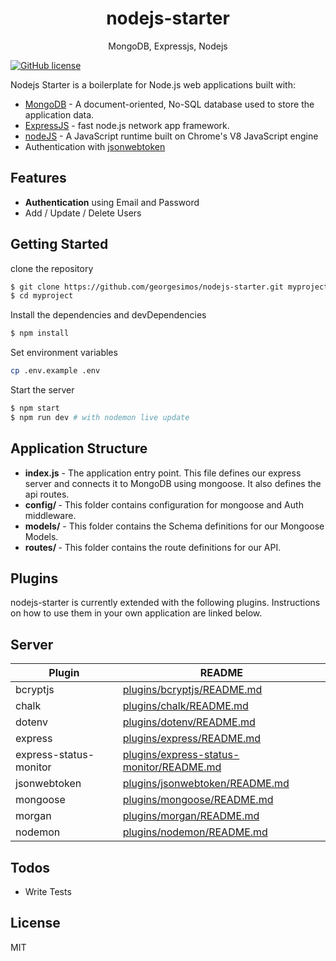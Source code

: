 <h1 align="center">
nodejs-starter
</h1>
<p align="center">
MongoDB, Expressjs, Nodejs
</p>

[![GitHub license](https://img.shields.io/badge/license-MIT-blue.svg)](https://github.com/georgesimos/nodejs-starter/blob/master/LICENSE)

Nodejs Starter is a boilerplate for Node.js web applications built with:

- [MongoDB](https://www.mongodb.com/) - A document-oriented, No-SQL database used to store the application data.
- [ExpressJS](https://expressjs.com/) - fast node.js network app framework.
- [nodeJS](https://nodejs.org/) - A JavaScript runtime built on Chrome's V8 JavaScript engine
- Authentication with [jsonwebtoken](https://github.com/auth0/node-jsonwebtoken)

## Features

- **Authentication** using Email and Password
- Add / Update / Delete Users

## Getting Started

clone the repository

```sh
$ git clone https://github.com/georgesimos/nodejs-starter.git myproject
$ cd myproject
```

Install the dependencies and devDependencies

```sh
$ npm install
```

Set environment variables

```sh
cp .env.example .env
```

Start the server

```sh
$ npm start
$ npm run dev # with nodemon live update
```

## Application Structure

- <b>index.js</b> - The application entry point. This file defines our express server and connects it to MongoDB using mongoose. It also defines the api routes.
- <b>config/ </b> - This folder contains configuration for mongoose and Auth middleware.
- <b>models/</b> - This folder contains the Schema definitions for our Mongoose Models.
- <b>routes/ </b> - This folder contains the route definitions for our API.

## Plugins

nodejs-starter is currently extended with the following plugins. Instructions on how to use them in your own application are linked below.

## Server

| Plugin                 | README                                                                                                                    |
| ---------------------- | ------------------------------------------------------------------------------------------------------------------------- |
| bcryptjs               | [plugins/bcryptjs/README.md](https://github.com/dcodeIO/bcrypt.js/blob/master/README.md)                                  |
| chalk                  | [plugins/chalk/README.md](https://github.com/chalk/chalk/blob/master/readme.md)                                           |
| dotenv                 | [plugins/dotenv/README.md](https://github.com/motdotla/dotenv/blob/master/README.md)                                      |
| express                | [plugins/express/README.md](https://github.com/expressjs/express/blob/master/Readme.md)                                   |
| express-status-monitor | [plugins/express-status-monitor/README.md](https://github.com/RafalWilinski/express-status-monitor/blob/master/README.md) |
| jsonwebtoken           | [plugins/jsonwebtoken/README.md](https://github.com/auth0/node-jsonwebtoken/blob/master/README.md)                        |
| mongoose               | [plugins/mongoose/README.md](https://github.com/Automattic/mongoose/blob/master/README.md)                                |
| morgan                 | [plugins/morgan/README.md](https://github.com/expressjs/morgan/blob/master/README.md)                                     |
| nodemon                | [plugins/nodemon/README.md](https://github.com/remy/nodemon/blob/master/README.md)                                        |

## Todos

- Write Tests

## License

MIT
